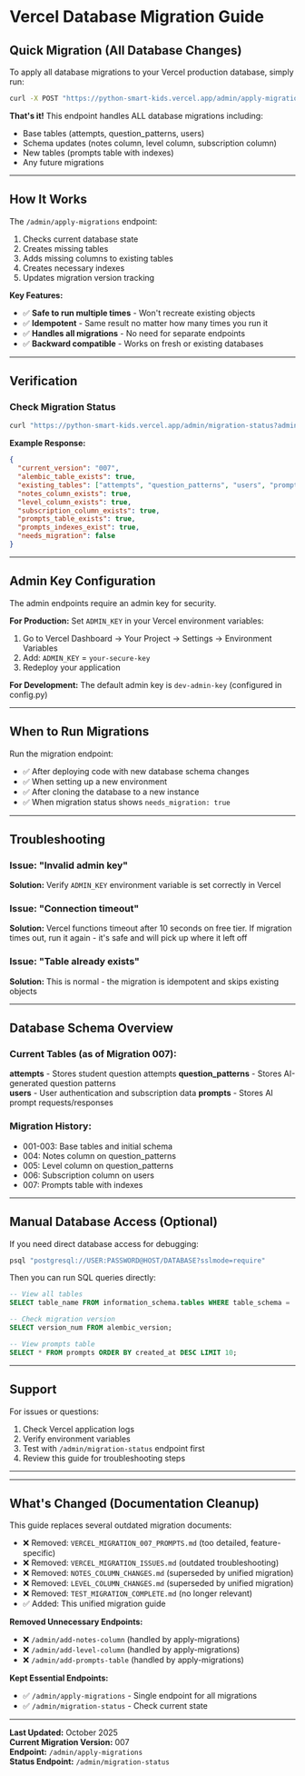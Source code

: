 # Vercel Database Migration Guide

## Quick Migration (All Database Changes)

To apply all database migrations to your Vercel production database, simply run:

```bash
curl -X POST "https://python-smart-kids.vercel.app/admin/apply-migrations?admin_key=dev-admin-key"
```

**That's it!** This endpoint handles ALL database migrations including:
- Base tables (attempts, question_patterns, users)
- Schema updates (notes column, level column, subscription column)
- New tables (prompts table with indexes)
- Any future migrations

---

## How It Works

The `/admin/apply-migrations` endpoint:
1. Checks current database state
2. Creates missing tables
3. Adds missing columns to existing tables
4. Creates necessary indexes
5. Updates migration version tracking

**Key Features:**
- ✅ **Safe to run multiple times** - Won't recreate existing objects
- ✅ **Idempotent** - Same result no matter how many times you run it
- ✅ **Handles all migrations** - No need for separate endpoints
- ✅ **Backward compatible** - Works on fresh or existing databases

---

## Verification

### Check Migration Status
```bash
curl "https://python-smart-kids.vercel.app/admin/migration-status?admin_key=dev-admin-key"
```

**Example Response:**
```json
{
  "current_version": "007",
  "alembic_table_exists": true,
  "existing_tables": ["attempts", "question_patterns", "users", "prompts"],
  "notes_column_exists": true,
  "level_column_exists": true,
  "subscription_column_exists": true,
  "prompts_table_exists": true,
  "prompts_indexes_exist": true,
  "needs_migration": false
}
```

---

## Admin Key Configuration

The admin endpoints require an admin key for security.

**For Production:**
Set `ADMIN_KEY` in your Vercel environment variables:

1. Go to Vercel Dashboard → Your Project → Settings → Environment Variables
2. Add: `ADMIN_KEY` = `your-secure-key`
3. Redeploy your application

**For Development:**
The default admin key is `dev-admin-key` (configured in config.py)

---

## When to Run Migrations

Run the migration endpoint:
- ✅ After deploying code with new database schema changes
- ✅ When setting up a new environment
- ✅ After cloning the database to a new instance
- ✅ When migration status shows `needs_migration: true`

---

## Troubleshooting

### Issue: "Invalid admin key"
**Solution:** Verify `ADMIN_KEY` environment variable is set correctly in Vercel

### Issue: "Connection timeout"
**Solution:** Vercel functions timeout after 10 seconds on free tier. If migration times out, run it again - it's safe and will pick up where it left off

### Issue: "Table already exists"
**Solution:** This is normal - the migration is idempotent and skips existing objects

---

## Database Schema Overview

### Current Tables (as of Migration 007):

**attempts** - Stores student question attempts
**question_patterns** - Stores AI-generated question patterns  
**users** - User authentication and subscription data
**prompts** - Stores AI prompt requests/responses

### Migration History:
- 001-003: Base tables and initial schema
- 004: Notes column on question_patterns
- 005: Level column on question_patterns
- 006: Subscription column on users
- 007: Prompts table with indexes

---

## Manual Database Access (Optional)

If you need direct database access for debugging:

```bash
psql "postgresql://USER:PASSWORD@HOST/DATABASE?sslmode=require"
```

Then you can run SQL queries directly:
```sql
-- View all tables
SELECT table_name FROM information_schema.tables WHERE table_schema = 'public';

-- Check migration version
SELECT version_num FROM alembic_version;

-- View prompts table
SELECT * FROM prompts ORDER BY created_at DESC LIMIT 10;
```

---

## Support

For issues or questions:
1. Check Vercel application logs
2. Verify environment variables
3. Test with `/admin/migration-status` endpoint first
4. Review this guide for troubleshooting steps

---

---

## What's Changed (Documentation Cleanup)

This guide replaces several outdated migration documents:
- ❌ Removed: `VERCEL_MIGRATION_007_PROMPTS.md` (too detailed, feature-specific)
- ❌ Removed: `VERCEL_MIGRATION_ISSUES.md` (outdated troubleshooting)
- ❌ Removed: `NOTES_COLUMN_CHANGES.md` (superseded by unified migration)
- ❌ Removed: `LEVEL_COLUMN_CHANGES.md` (superseded by unified migration)
- ❌ Removed: `TEST_MIGRATION_COMPLETE.md` (no longer relevant)
- ✅ Added: This unified migration guide

**Removed Unnecessary Endpoints:**
- ❌ `/admin/add-notes-column` (handled by apply-migrations)
- ❌ `/admin/add-level-column` (handled by apply-migrations)
- ❌ `/admin/add-prompts-table` (handled by apply-migrations)

**Kept Essential Endpoints:**
- ✅ `/admin/apply-migrations` - Single endpoint for all migrations
- ✅ `/admin/migration-status` - Check current state

---

**Last Updated:** October 2025  
**Current Migration Version:** 007  
**Endpoint:** `/admin/apply-migrations`  
**Status Endpoint:** `/admin/migration-status`

